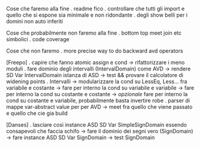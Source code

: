 Cose che faremo alla fine
    . readme fico
    . controllare che tutti gli import e quello che si espone sia minimale e non ridondante
    . degli show belli per i domini non auto inferiti

Cose che probabilmente non faremo alla fine
    . bottom top meet join etc simbolici
    . code coverage

Cose che non faremo
    . more precise way to do backward avd operators


[Freepo]
    . capire che fanno atomic assign e cond -> rifattorizzare i meno moduli
    . fare dominio degli intervalli (IntervalDomain) come AVD
        -> rendere SD Var IntervalDomain istanza di ASD
            -> test && provare il calcolatore di widening points
    . Intervalli
        -> modularizzare la cond su LessEq, Less... fra variabile e costante
        -> fare per interno la cond su variabile e variabile
        -> fare per interno la cond su costante e costante
        -> _opzionale_ fare per interno la cond su costante e variabile, probabilmente basta invertire robe
    . parser di mappe var-abstract value per per AVD
        -> meet fra quello che viene passato e quello che cie gia build

[Danses]
    . lasciare cosi instance ASD SD Var SimpleSignDomain essendo consapevoli che faccia schifo
        -> fare il dominio dei segni vero (SignDomain)
            -> fare instance ASD SD Var SignDomain
                -> test SignDomain
